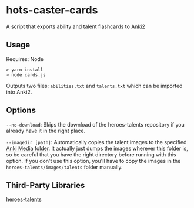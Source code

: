 # hots-caster-cards

A script that exports ability and talent flashcards to [Anki2](https://apps.ankiweb.net/index.html)

## Usage
Requires: Node

```
> yarn install
> node cards.js
```

Outputs two files: `abilities.txt` and `talents.txt` which can be imported into Anki2.

## Options
`--no-download`: Skips the download of the heroes-talents repository if you already have it in the right place.

`--imagedir [path]`: Automatically copies the talent images to the specified [Anki Media folder](https://apps.ankiweb.net/docs/manual.html#files). It actually just dumps the images wherever this folder is, so be careful that you have the right directory before running with this option. If you don't use this option, you'll have to copy the images in the `heroes-talents/images/talents` folder manually.

## Third-Party Libraries
[heroes-talents](https://github.com/heroespatchnotes/heroes-talents)